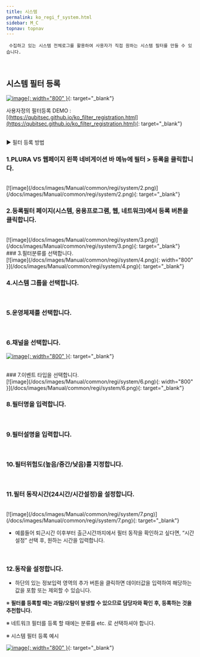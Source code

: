 ```yaml
---
title: 시스템
permalink: ko_regi_f_system.html
sidebar: M_C
topnav: topnav
---
```


     수집하고 있는 시스템 전체로그를 활용하여 사용자가 직접 원하는 시스템 필터를 만들 수 있습니다.

<br />
 
## 시스템 필터 등록

[![image](/docs/images/Manual/common/regi/system/1.png){: width="800" }](/docs/images/Manual/common/regi/system/1.png){: target="_blank"}

사용자정의 필터등록 DEMO : [(https://qubitsec.github.io/ko_filter_registration.html](https://qubitsec.github.io/ko_filter_registration.html){: target="_blank"}

<br />
▶ 필터 등록 방법

### 1.PLURA V5 웹페이지 왼쪽 네비게이션 바 메뉴에 필터 > 등록을 클릭합니다.

<br />
[![image](/docs/images/Manual/common/regi/system/2.png)](/docs/images/Manual/common/regi/system/2.png){: target="_blank"}

<br />

### 2.등록필터 페이지(시스템, 응용프로그램, 웹, 네트워크)에서 등록 버튼을 클릭합니다.

<br />
[![image](/docs/images/Manual/common/regi/system/3.png)](/docs/images/Manual/common/regi/system/3.png){: target="_blank"}

<br />
### 3.필터분류를 선택합니다.

<br />
[![image](/docs/images/Manual/common/regi/system/4.png){: width="800" }](/docs/images/Manual/common/regi/system/4.png){: target="_blank"}

### 4.시스템 그룹을 선택합니다.

<br />

### 5.운영체제를 선택합니다.

<br />

### 6.채널을 선택합니다.

[![image](/docs/images/Manual/common/regi/system/5.png){: width="800" }](/docs/images/Manual/common/regi/system/5.png){: target="_blank"}

<br />
### 7.이벤트 타입을 선택합니다.

<br />
[![image](/docs/images/Manual/common/regi/system/6.png){: width="800" }](/docs/images/Manual/common/regi/system/6.png){: target="_blank"}

<br />

### 8.필터명을 입력합니다.

<br />

### 9.필터설명을 입력합니다.

<br />

### 10.필터위험도(높음/중간/낮음)를 지정합니다.

<br />

### 11.필터 동작시간(24시간/시간설정)을 설정합니다.

<br />
[![image](/docs/images/Manual/common/regi/system/7.png)](/docs/images/Manual/common/regi/system/7.png){: target="_blank"}


- 예를들어 퇴근시간 이후부터 출근시간까지에서 필터 동작을 확인하고 싶다면, “시간설정” 선택 후, 원하는 시간을 입력합니다.

<br />

### 12.동작을 설정합니다.

- 하단의 있는 정보입력 영역의 추가 버튼을 클릭하면 데이터값을 입력하여 해당하는 값을 포함 또는 제외할 수 있습니다.

※ **필터를 등록할 때는 과탐/오탐이 발생할 수 있으므로 담당자와 확인 후, 등록하는 것을 추천합니다.**

※ 네트워크 필터를 등록 할 때에는 분류를 etc. 로 선택하셔야 합니다.

※ 시스템 필터 등록 예시

[![image](/docs/images/Manual/common/regi/system/8.png){: width="800" }](/docs/images/Manual/common/regi/system/8.png){: target="_blank"}


 